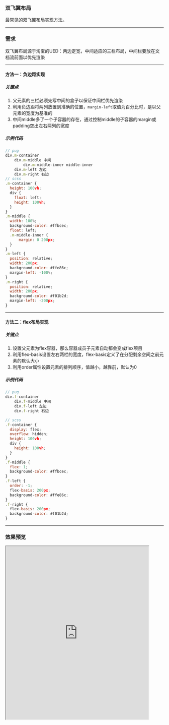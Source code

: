 ### 双飞翼布局

最常见的双飞翼布局实现方法。

---

### 需求
双飞翼布局源于淘宝的UED：两边定宽，中间适应的三栏布局，中间栏要放在文档流前面以优先渲染

---

#### 方法一：负边距实现

##### 关键点
1. 父元素的三栏必须先写中间的盒子以保证中间栏优先渲染
2. 利用负边距将两列放置到准确的位置，<code>margin-left</code>取值为百分比时，是以父元素的宽度为基准的
3. 中间middle多了一个子容器的存在，通过控制middle的子容器的margin或padding空出左右两列的宽度

##### 示例代码
```javascript
// pug
div.m-container
    div.m-middle 中间
        div.m-middle-inner middle-inner 
    div.m-left 左边
    div.m-right 右边
// scss
.m-container {
  height: 100vh;
  div {
    float: left;
    height: 100vh;
  }
}
.m-middle {
  width: 100%;
  background-color: #ffbcec;
  float: left;
  .m-middle-inner {
      margin: 0 200px;
  }
}
.m-left {
  position: relative;
  width: 200px;
  background-color: #ffe86c;
  margin-left: -100%;
}
.m-right {
  position: relative;
  width: 200px;
  background-color: #f01b2d;
  margin-left: -200px;
}
```

---

#### 方法二：flex布局实现

##### 关键点
1. 设置父元素为flex容器，那么容器成员子元素自动都会变成flex项目
2. 利用flex-basis设置左右两栏的宽度，flex-basis定义了在分配剩余空间之前元素的默认大小
3. 利用order属性设置元素的排列顺序，值越小，越靠前，默认为0

##### 示例代码
```javascript
// pug
div.f-container
    div.f-middle 中间
    div.f-left 左边
    div.f-right 右边

// scss
.f-container {
  display: flex;
  overflow: hidden;
  height: 100vh;
  div {
    height: 100vh;
  }
}
.f-middle {
  flex: 1;
  background-color: #ffbcec;
}
.f-left {
  order: -1;
  flex-basis: 200px;
  background-color: #ffe86c;
}
.f-right {
  flex-basis: 200px;
  background-color: #f01b2d;
}
```

---

### 效果预览
<iframe width="90%" height="550" allowfullscreen="allowfullscreen" src="https://codepen.io/superwtt/embed/ExZMzqy?height=450&theme-id=default&default-tab=result"></iframe>